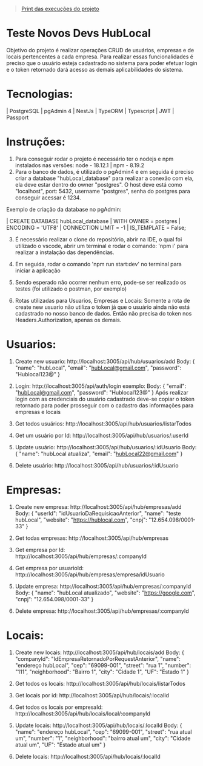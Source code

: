 > [Print das execuções do projeto](https://drive.google.com/drive/folders/1MUY6ad7EpryPf9Xf2WMWcHSFyTFumSfg?usp=sharing)

# Teste Novos Devs HubLocal

Objetivo do projeto é realizar operações CRUD de usuários, empresas e de locais pertencentes a cada empresa. Para realizar essas funcionalidades é preciso que o usuário esteja cadastrado no sistema para poder efetuar login e o token retornado dará acesso as demais aplicabilidades do sistema.

# Tecnologias:

| PostgreSQL
| pgAdmin 4
| NestJs
| TypeORM
| Typescript
| JWT
| Passport

# Instruções:

1. Para conseguir rodar o projeto é necessário ter o nodejs e npm instalados nas versões: node - 18.12.1 | npm - 8.19.2
2. Para o banco de dados, é utilizado o pgAdmin4 e em seguida é preciso criar a database "hubLocal_database" para realizar a conexão com ela, ela deve estar dentro do owner "postgres". O host deve está como "localhost", port: 5432, username "postgres", senha do postgres para conseguir acessar é 1234.

Exemplo de criação da database no pgAdmin:

| CREATE DATABASE hubLocal_database
| WITH OWNER = postgres
| ENCODING = 'UTF8'
| CONNECTION LIMIT = -1
| IS_TEMPLATE = False;

3. É necessário realizar o clone do repositório, abrir na IDE, o qual foi utilizado o vscode, abrir um terminal e rodar o comando: 'npm i' para realizar a instalação das dependências.

4. Em seguida, rodar o comando 'npm run start:dev' no terminal para iniciar a aplicação

5. Sendo esperado não ocorrer nenhum erro, pode-se ser realizado os testes (foi utilizado o postman, por exemplo)

6. Rotas utilizadas para Usuarios, Empresas e Locais:
   Somente a rota de create new usuario não utiliza o token já que o usuário ainda não está cadastrado no nosso banco de dados.
   Então não precisa do token nos Headers.Authorization, apenas os demais.

# Usuarios:

1. Create new usuario: http://localhost:3005/api/hub/usuarios/add
   Body:
   {
   "name": "hubLocal",
   "email": "hubLocal@gmail.com",
   "password": "Hublocal123@"
   }

2. Login: http://localhost:3005/api/auth/login
   exemplo:
   Body:
   {
   "email": "hubLocal@gmail.com",
   "password": "Hublocal123@"
   }
   Após realizar login com as credenciais do usuário cadastrado deve-se copiar o token retornado para poder prosseguir com o cadastro das informações para empresas e locais

3. Get todos usuários: http://localhost:3005/api/hub/usuarios/listarTodos

4. Get um usuário por Id: http://localhost:3005/api/hub/usuarios/:userId

5. Update usuário: http://localhost:3005/api/hub/usuarios/:idUsuario
   Body:
   {
   "name": "hubLocal atualiza",
   "email": "hubLocal22@gmail.com"
   }

6. Delete usuário: http://localhost:3005/api/hub/usuarios/:idUsuario

# Empresas:

1. Create new empresa: http://localhost:3005/api/hub/empresas/add
   Body:
   {
   "userId": "idUsuarioDaRequisicaoAnterior",
   "name": "teste hubLocal",
   "website": "https://hublocal.com",
   "cnpj": "12.654.098/0001-33"
   }

2. Get todas empresas: http://localhost:3005/api/hub/empresas

3. Get empresa por Id: http://localhost:3005/api/hub/empresas/:companyId

4. Get empresa por usuarioId: http://localhost:3005/api/hub/empresas/empresa/idUsuario

5. Update empresa: http://localhost:3005/api/hub/empresas/:companyId
   Body:
   {
   "name": "hubLocal atualizado",
   "website": "https://google.com",
   "cnpj": "12.654.098/0001-33"
   }

6. Delete empresa: http://localhost:3005/api/hub/empresas/:companyId

# Locais:

1. Create new locais: http://localhost:3005/api/hub/locais/add
   Body:
   {
   "companyId": "IdEmpresaRetornadoPorRequestAnterior",
   "name": "endereço hubLocal",
   "cep": "69099-001",
   "street": "rua 1",
   "number": "111",
   "neighborhood": "Bairro 1",
   "city": "Cidade 1",
   "UF": "Estado 1"
   }

2. Get todos os locais: http://localhost:3005/api/hub/locais/listarTodos

3. Get locais por id: http://localhost:3005/api/hub/locais/:localId

4. Get todos os locais por empresaId: http://localhost:3005/api/hub/locais/local/:companyId

5. Update locais: http://localhost:3005/api/hub/locais/:localId
   Body:
   {
   "name": "endereço hubLocal",
   "cep": "69099-001",
   "street": "rua atual um",
   "number": "1",
   "neighborhood": "bairro atual um",
   "city": "Cidade atual um",
   "UF": "Estado atual um"
   }

6. Delete locais: http://localhost:3005/api/hub/locais/:localId
